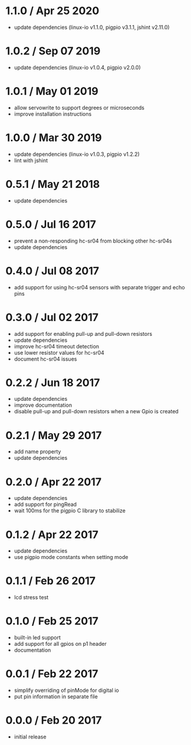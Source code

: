 1.1.0 / Apr 25 2020
===================

  * update dependencies (linux-io v1.1.0, pigpio v3.1.1, jshint v2.11.0)

1.0.2 / Sep 07 2019
===================

  * update dependencies (linux-io v1.0.4, pigpio v2.0.0)

1.0.1 / May 01 2019
===================

  * allow servowrite to support degrees or microseconds
  * improve installation instructions

1.0.0 / Mar 30 2019
===================

  * update dependencies (linux-io v1.0.3, pigpio v1.2.2)
  * lint with jshint

0.5.1 / May 21 2018
===================

  * update dependencies

0.5.0 / Jul 16 2017
===================

  * prevent a non-responding hc-sr04 from blocking other hc-sr04s
  * update dependencies

0.4.0 / Jul 08 2017
===================

  * add support for using hc-sr04 sensors with separate trigger and echo pins

0.3.0 / Jul 02 2017
===================

  * add support for enabling pull-up and pull-down resistors
  * update dependencies
  * improve hc-sr04 timeout detection
  * use lower resistor values for hc-sr04
  * document hc-sr04 issues

0.2.2 / Jun 18 2017
===================

  * update dependencies
  * improve documentation
  * disable pull-up and pull-down resistors when a new Gpio is created

0.2.1 / May 29 2017
===================

  * add name property
  * update dependencies

0.2.0 / Apr 22 2017
===================

  * update dependencies
  * add support for pingRead
  * wait 100ms for the pigpio C library to stabilize

0.1.2 / Apr 22 2017
===================

  * update dependencies
  * use pigpio mode constants when setting mode

0.1.1 / Feb 26 2017
===================

  * lcd stress test

0.1.0 / Feb 25 2017
===================

  * built-in led support
  * add support for all gpios on p1 header
  * documentation

0.0.1 / Feb 22 2017
===================

  * simplify overriding of pinMode for digital io
  * put pin information in separate file

0.0.0 / Feb 20 2017
===================

  * initial release

